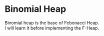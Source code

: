 # Binomial Heap

Binomial heap is the base of Febonacci Heap.<br/>
I will learn it before implementing the F-Heap.<br/>
